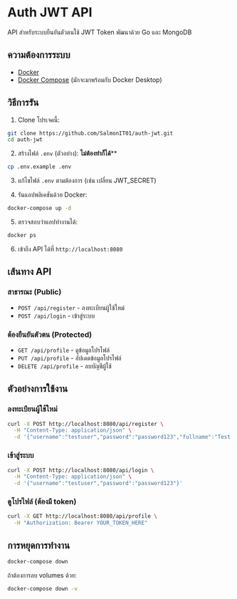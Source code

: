 # Auth JWT API

API สำหรับระบบยืนยันตัวตนใช้ JWT Token พัฒนาด้วย Go และ MongoDB

## ความต้องการระบบ

- [Docker](https://www.docker.com/products/docker-desktop/)
- [Docker Compose](https://docs.docker.com/compose/install/) (มักจะมาพร้อมกับ Docker Desktop)

## วิธีการรัน

1. Clone โปรเจคนี้:
```bash
git clone https://github.com/SalmonIT01/auth-jwt.git
cd auth-jwt
```

2. สร้างไฟล์ `.env` (ตัวอย่าง): ******ไม่ต้องทำก็ได้********
```bash
cp .env.example .env
```

3. แก้ไขไฟล์ `.env` ตามต้องการ (เช่น เปลี่ยน JWT_SECRET)

4. รันแอปพลิเคชันด้วย Docker:
```bash
docker-compose up -d
```

5. ตรวจสอบว่าแอปทำงานได้:
```bash
docker ps
```

6. เข้าถึง API ได้ที่ `http://localhost:8080`

## เส้นทาง API

### สาธารณะ (Public)
- `POST /api/register` - ลงทะเบียนผู้ใช้ใหม่
- `POST /api/login` - เข้าสู่ระบบ

### ต้องยืนยันตัวตน (Protected)
- `GET /api/profile` - ดูข้อมูลโปรไฟล์
- `PUT /api/profile` - อัปเดตข้อมูลโปรไฟล์
- `DELETE /api/profile` - ลบบัญชีผู้ใช้

## ตัวอย่างการใช้งาน

### ลงทะเบียนผู้ใช้ใหม่
```bash
curl -X POST http://localhost:8080/api/register \
  -H "Content-Type: application/json" \
  -d '{"username":"testuser","password":"password123","fullname":"Test User","tel":"0812345678"}'
```

### เข้าสู่ระบบ
```bash
curl -X POST http://localhost:8080/api/login \
  -H "Content-Type: application/json" \
  -d '{"username":"testuser","password":"password123"}'
```

### ดูโปรไฟล์ (ต้องมี token)
```bash
curl -X GET http://localhost:8080/api/profile \
  -H "Authorization: Bearer YOUR_TOKEN_HERE"
```

## การหยุดการทำงาน

```bash
docker-compose down
```

ถ้าต้องการลบ volumes ด้วย:
```bash
docker-compose down -v
```
